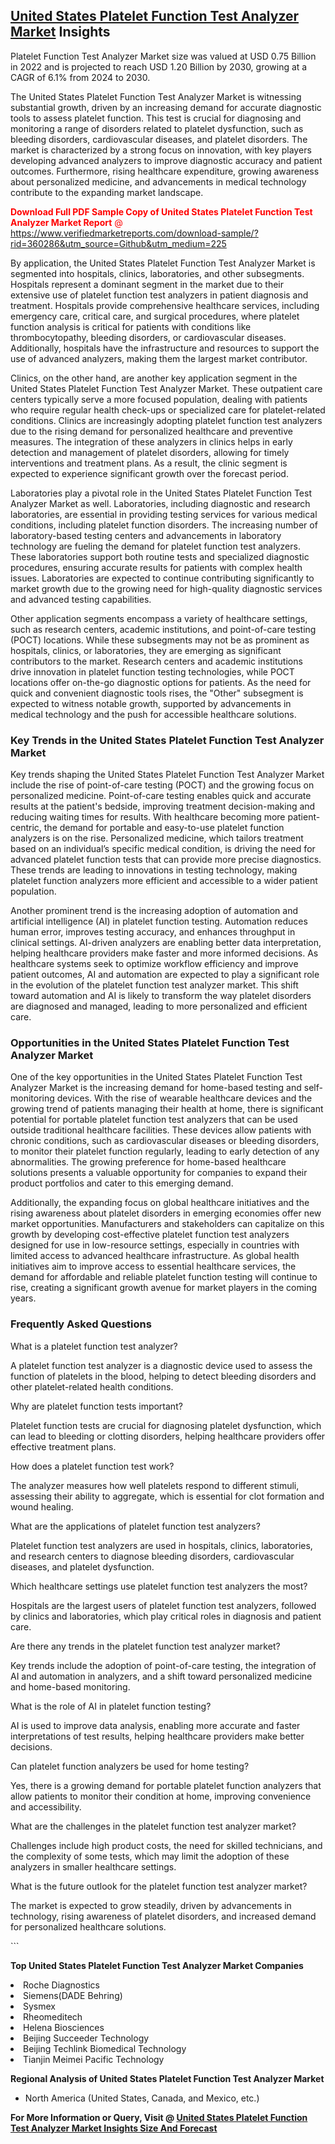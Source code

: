 <h2><a href="https://www.verifiedmarketreports.com/download-sample/?rid=360286&amp;utm_source=Github&amp;utm_medium=225" target="_blank">United States Platelet Function Test Analyzer Market</a> Insights</h2><p>Platelet Function Test Analyzer Market size was valued at USD 0.75 Billion in 2022 and is projected to reach USD 1.20 Billion by 2030, growing at a CAGR of 6.1% from 2024 to 2030.</p><p> <p>The United States Platelet Function Test Analyzer Market is witnessing substantial growth, driven by an increasing demand for accurate diagnostic tools to assess platelet function. This test is crucial for diagnosing and monitoring a range of disorders related to platelet dysfunction, such as bleeding disorders, cardiovascular diseases, and platelet disorders. The market is characterized by a strong focus on innovation, with key players developing advanced analyzers to improve diagnostic accuracy and patient outcomes. Furthermore, rising healthcare expenditure, growing awareness about personalized medicine, and advancements in medical technology contribute to the expanding market landscape. </p> <p><p><span class=""><span style="color: #ff0000;"><strong>Download Full PDF Sample Copy of United States Platelet Function Test Analyzer Market Report</strong> @ </span><a href="https://www.verifiedmarketreports.com/download-sample/?rid=360286&amp;utm_source=Github&amp;utm_medium=225" target="_blank">https://www.verifiedmarketreports.com/download-sample/?rid=360286&amp;utm_source=Github&amp;utm_medium=225</a></span></p></p> <p>By application, the United States Platelet Function Test Analyzer Market is segmented into hospitals, clinics, laboratories, and other subsegments. Hospitals represent a dominant segment in the market due to their extensive use of platelet function test analyzers in patient diagnosis and treatment. Hospitals provide comprehensive healthcare services, including emergency care, critical care, and surgical procedures, where platelet function analysis is critical for patients with conditions like thrombocytopathy, bleeding disorders, or cardiovascular diseases. Additionally, hospitals have the infrastructure and resources to support the use of advanced analyzers, making them the largest market contributor.</p> <p>Clinics, on the other hand, are another key application segment in the United States Platelet Function Test Analyzer Market. These outpatient care centers typically serve a more focused population, dealing with patients who require regular health check-ups or specialized care for platelet-related conditions. Clinics are increasingly adopting platelet function test analyzers due to the rising demand for personalized healthcare and preventive measures. The integration of these analyzers in clinics helps in early detection and management of platelet disorders, allowing for timely interventions and treatment plans. As a result, the clinic segment is expected to experience significant growth over the forecast period.</p> <p>Laboratories play a pivotal role in the United States Platelet Function Test Analyzer Market as well. Laboratories, including diagnostic and research laboratories, are essential in providing testing services for various medical conditions, including platelet function disorders. The increasing number of laboratory-based testing centers and advancements in laboratory technology are fueling the demand for platelet function test analyzers. These laboratories support both routine tests and specialized diagnostic procedures, ensuring accurate results for patients with complex health issues. Laboratories are expected to continue contributing significantly to market growth due to the growing need for high-quality diagnostic services and advanced testing capabilities.</p> <p>Other application segments encompass a variety of healthcare settings, such as research centers, academic institutions, and point-of-care testing (POCT) locations. While these subsegments may not be as prominent as hospitals, clinics, or laboratories, they are emerging as significant contributors to the market. Research centers and academic institutions drive innovation in platelet function testing technologies, while POCT locations offer on-the-go diagnostic options for patients. As the need for quick and convenient diagnostic tools rises, the "Other" subsegment is expected to witness notable growth, supported by advancements in medical technology and the push for accessible healthcare solutions.</p> <h3>Key Trends in the United States Platelet Function Test Analyzer Market</h3> <p>Key trends shaping the United States Platelet Function Test Analyzer Market include the rise of point-of-care testing (POCT) and the growing focus on personalized medicine. Point-of-care testing enables quick and accurate results at the patient's bedside, improving treatment decision-making and reducing waiting times for results. With healthcare becoming more patient-centric, the demand for portable and easy-to-use platelet function analyzers is on the rise. Personalized medicine, which tailors treatment based on an individual’s specific medical condition, is driving the need for advanced platelet function tests that can provide more precise diagnostics. These trends are leading to innovations in testing technology, making platelet function analyzers more efficient and accessible to a wider patient population.</p> <p>Another prominent trend is the increasing adoption of automation and artificial intelligence (AI) in platelet function testing. Automation reduces human error, improves testing accuracy, and enhances throughput in clinical settings. AI-driven analyzers are enabling better data interpretation, helping healthcare providers make faster and more informed decisions. As healthcare systems seek to optimize workflow efficiency and improve patient outcomes, AI and automation are expected to play a significant role in the evolution of the platelet function test analyzer market. This shift toward automation and AI is likely to transform the way platelet disorders are diagnosed and managed, leading to more personalized and efficient care.</p> <h3>Opportunities in the United States Platelet Function Test Analyzer Market</h3> <p>One of the key opportunities in the United States Platelet Function Test Analyzer Market is the increasing demand for home-based testing and self-monitoring devices. With the rise of wearable healthcare devices and the growing trend of patients managing their health at home, there is significant potential for portable platelet function test analyzers that can be used outside traditional healthcare facilities. These devices allow patients with chronic conditions, such as cardiovascular diseases or bleeding disorders, to monitor their platelet function regularly, leading to early detection of any abnormalities. The growing preference for home-based healthcare solutions presents a valuable opportunity for companies to expand their product portfolios and cater to this emerging demand.</p> <p>Additionally, the expanding focus on global healthcare initiatives and the rising awareness about platelet disorders in emerging economies offer new market opportunities. Manufacturers and stakeholders can capitalize on this growth by developing cost-effective platelet function test analyzers designed for use in low-resource settings, especially in countries with limited access to advanced healthcare infrastructure. As global health initiatives aim to improve access to essential healthcare services, the demand for affordable and reliable platelet function testing will continue to rise, creating a significant growth avenue for market players in the coming years.</p> <h3>Frequently Asked Questions</h3> <p>What is a platelet function test analyzer?</p> <p>A platelet function test analyzer is a diagnostic device used to assess the function of platelets in the blood, helping to detect bleeding disorders and other platelet-related health conditions.</p> <p>Why are platelet function tests important?</p> <p>Platelet function tests are crucial for diagnosing platelet dysfunction, which can lead to bleeding or clotting disorders, helping healthcare providers offer effective treatment plans.</p> <p>How does a platelet function test work?</p> <p>The analyzer measures how well platelets respond to different stimuli, assessing their ability to aggregate, which is essential for clot formation and wound healing.</p> <p>What are the applications of platelet function test analyzers?</p> <p>Platelet function test analyzers are used in hospitals, clinics, laboratories, and research centers to diagnose bleeding disorders, cardiovascular diseases, and platelet dysfunction.</p> <p>Which healthcare settings use platelet function test analyzers the most?</p> <p>Hospitals are the largest users of platelet function test analyzers, followed by clinics and laboratories, which play critical roles in diagnosis and patient care.</p> <p>Are there any trends in the platelet function test analyzer market?</p> <p>Key trends include the adoption of point-of-care testing, the integration of AI and automation in analyzers, and a shift toward personalized medicine and home-based monitoring.</p> <p>What is the role of AI in platelet function testing?</p> <p>AI is used to improve data analysis, enabling more accurate and faster interpretations of test results, helping healthcare providers make better decisions.</p> <p>Can platelet function analyzers be used for home testing?</p> <p>Yes, there is a growing demand for portable platelet function analyzers that allow patients to monitor their condition at home, improving convenience and accessibility.</p> <p>What are the challenges in the platelet function test analyzer market?</p> <p>Challenges include high product costs, the need for skilled technicians, and the complexity of some tests, which may limit the adoption of these analyzers in smaller healthcare settings.</p> <p>What is the future outlook for the platelet function test analyzer market?</p> <p>The market is expected to grow steadily, driven by advancements in technology, rising awareness of platelet disorders, and increased demand for personalized healthcare solutions.</p> ```</p><p><strong>Top United States Platelet Function Test Analyzer Market Companies</strong></p><div data-test-id=""><p><li>Roche Diagnostics</li><li> Siemens(DADE Behring)</li><li> Sysmex</li><li> Rheomeditech</li><li> Helena Biosciences</li><li> Beijing Succeeder Technology</li><li> Beijing Techlink Biomedical Technology</li><li> Tianjin Meimei Pacific Technology</li></p><div><strong>Regional Analysis of&nbsp;United States Platelet Function Test Analyzer Market</strong></div><ul><li dir="ltr"><p dir="ltr">North America&nbsp;(United States, Canada, and Mexico, etc.)</p></li></ul><p><strong>For More Information or Query, Visit @&nbsp;</strong><strong><a href="https://www.verifiedmarketreports.com/product/platelet-function-test-analyzer-market/?utm_source=Github&amp;utm_medium=225" target="_blank">United States Platelet Function Test Analyzer Market Insights Size And Forecast</a></strong></p></div>
